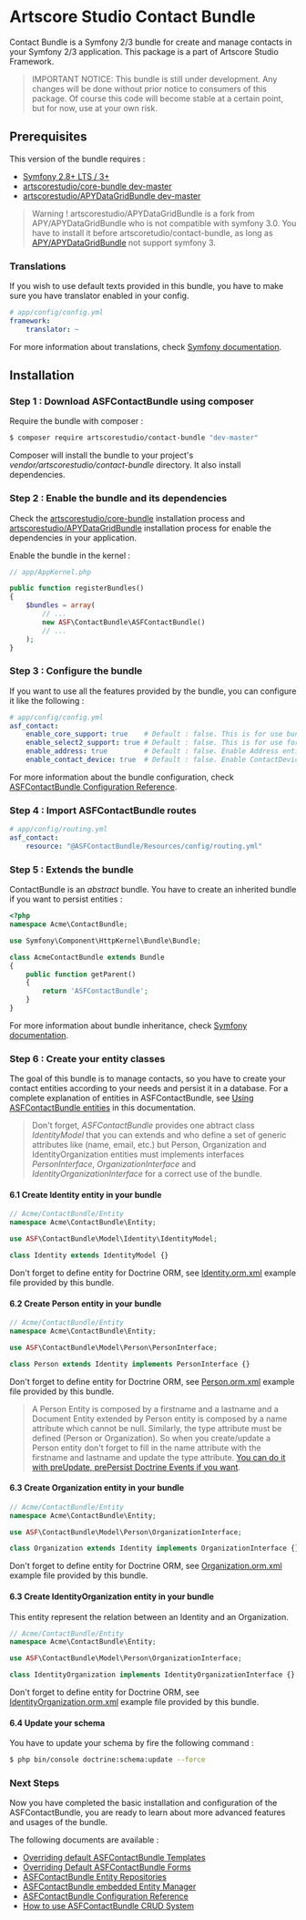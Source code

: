 # Artscore Studio Contact Bundle

Contact Bundle is a Symfony 2/3 bundle for create and manage contacts in your Symfony 2/3 application. This package is a part of Artscore Studio Framework.

> IMPORTANT NOTICE: This bundle is still under development. Any changes will be done without prior notice to consumers of this package. Of course this code will become stable at a certain point, but for now, use at your own risk.
 
## Prerequisites

This version of the bundle requires :
* [Symfony 2.8+ LTS / 3+][1]
* [artscorestudio/core-bundle dev-master][17]
* [artscorestudio/APYDataGridBundle dev-master][11]

> Warning ! artscorestudio/APYDataGridBundle is a fork from APY/APYDataGridBundle who is not compatible with symfony 3.0. You have to install it before artscoretudio/contact-bundle, as long as [APY/APYDataGridBundle][12] not support symfony 3.

### Translations

If you wish to use default texts provided in this bundle, you have to make sure you have translator enabled in your config.

```yaml
# app/config/config.yml
framework:
    translator: ~
```

For more information about translations, check [Symfony documentation][2].

## Installation

### Step 1 : Download ASFContactBundle using composer

Require the bundle with composer :

```bash
$ composer require artscorestudio/contact-bundle "dev-master"
```

Composer will install the bundle to your project's *vendor/artscorestudio/contact-bundle* directory. It also install dependencies. 

### Step 2 : Enable the bundle and its dependencies

Check the [artscorestudio/core-bundle][18] installation process and [artscorestudio/APYDataGridBundle][19] installation process for enable the dependencies in your application.

Enable the bundle in the kernel :

```php
// app/AppKernel.php

public function registerBundles()
{
	$bundles = array(
		// ...
		new ASF\ContactBundle\ASFContactBundle()
		// ...
	);
}
```

### Step 3 : Configure the bundle

If you want to use all the features provided by the bundle, you can configure it like the following :

```yaml
# app/config/config.yml
asf_contact:
    enable_core_support: true    # Default : false. This is for use bundle in the Artscore Studio Framework (needs ASFCoreBundle)
    enable_select2_support: true # Default : false. This is for use forms fields based on jQuery plugin select2/select2
    enable_address: true         # Default : false. Enable Address entity
    enable_contact_device: true  # Default : false. Enable ContactDevice entity
```

For more information about the bundle configuration, check [ASFContactBundle Configuration Reference][3].

### Step 4 : Import ASFContactBundle routes

```yaml
# app/config/routing.yml
asf_contact:
    resource: "@ASFContactBundle/Resources/config/routing.yml"
```

### Step 5 : Extends the bundle

ContactBundle is an *abstract* bundle. You have to create an inherited bundle if you want to persist entities :

```php
<?php
namespace Acme\ContactBundle;

use Symfony\Component\HttpKernel\Bundle\Bundle;

class AcmeContactBundle extends Bundle
{
	public function getParent()
	{
		return 'ASFContactBundle';
	}
}
```

For more information about bundle inheritance, check [Symfony documentation][4].

### Step 6 : Create your entity classes

The goal of this bundle is to manage contacts, so you have to create your contact entities according to your needs and persist it in a database. For a complete explanation of entities in ASFContactBundle, see [Using ASFContactBundle entities][7] in this documentation.

> Don't forget, *ASFContactBundle* provides one abtract class *IdentityModel* that you can extends and who define a set of generic attributes like (name, email, etc.) but Person, Organization and IdentityOrganization entities must implements interfaces *PersonInterface*, *OrganizationInterface* and *IdentityOrganizationInterface* for a correct use of the bundle.

#### 6.1 Create Identity entity in your bundle

```php
// Acme/ContactBundle/Entity
namespace Acme\ContactBundle\Entity;

use ASF\ContactBundle\Model\Identity\IdentityModel;

class Identity extends IdentityModel {}
```

Don't forget to define entity for Doctrine ORM, see [Identity.orm.xml][13] example file provided by this bundle.

#### 6.2 Create Person entity in your bundle

```php
// Acme/ContactBundle/Entity
namespace Acme\ContactBundle\Entity;

use ASF\ContactBundle\Model\Person\PersonInterface;

class Person extends Identity implements PersonInterface {}
```

Don't forget to define entity for Doctrine ORM, see [Person.orm.xml][14] example file provided by this bundle.

> A Person Entity is composed by a firstname and a lastname and a Document Entity extended by Person entity is composed by a name attribute which cannot be null. Similarly, the type attribute must be defined (Person or Organization). So when you create/update a Person entity don't forget to fill in the name attribute with the firstname and lastname and update the type attribute. [You can do it with preUpdate, prePersist Doctrine Events if you want][20]. 

#### 6.3 Create Organization entity in your bundle

```php
// Acme/ContactBundle/Entity
namespace Acme\ContactBundle\Entity;

use ASF\ContactBundle\Model\Person\OrganizationInterface;

class Organization extends Identity implements OrganizationInterface {}
```

Don't forget to define entity for Doctrine ORM, see [Organization.orm.xml][15] example file provided by this bundle.

#### 6.3 Create IdentityOrganization entity in your bundle

This entity represent the relation between an Identity and an Organization.

```php
// Acme/ContactBundle/Entity
namespace Acme\ContactBundle\Entity;

use ASF\ContactBundle\Model\Person\OrganizationInterface;

class IdentityOrganization implements IdentityOrganizationInterface {}
```

Don't forget to define entity for Doctrine ORM, see [IdentityOrganization.orm.xml][16] example file provided by this bundle.

#### 6.4 Update your schema

You have to update your schema by fire the following command :

```bash
$ php bin/console doctrine:schema:update --force
```

### Next Steps

Now you have completed the basic installation and configuration of the ASFContactBundle, you are ready to learn about more advanced features and usages of the bundle.

The following documents are available :
* [Overriding default ASFContactBundle Templates][5]
* [Overriding Default ASFContactBundle Forms][6]
* [ASFContactBundle Entity Repositories][8]
* [ASFContactBundle embedded Entity Manager][9]
* [ASFContactBundle Configuration Reference][3]
* [How to use ASFContactBundle CRUD System][10]

[1]: http://symfony.com/download
[2]: https://symfony.com/doc/current/book/translation.html
[3]: configuration.md
[4]: http://symfony.com/doc/current/cookbook/bundles/inheritance.html
[5]: templates.md
[6]: forms.md
[7]: entities.md
[8]: repositories.md
[9]: entity-manager.md
[10]: crud-system.md
[11]: https://github.com/artscorestudio/APYDataGridBundle
[12]: https://github.com/APY/APYDataGridBundle
[13]: ../config/doctrine-mapping/Identity.orm.xml
[14]: ../config/doctrine-mapping/Person.orm.xml
[15]: ../config/doctrine-mapping/Organization.orm.xml
[16]: ../config/doctrine-mapping/IdentityOrganization.orm.xml
[17]: https://packagist.org/packages/artscorestudio/core-bundle
[18]: https://github.com/artscorestudio/core-bundle/blob/master/Resources/doc/index.md
[19]: https://github.com/artscorestudio/APYDataGridBundle/blob/master/Resources/doc/index.md
[20]: http://doctrine-orm.readthedocs.org/projects/doctrine-orm/en/latest/reference/events.html